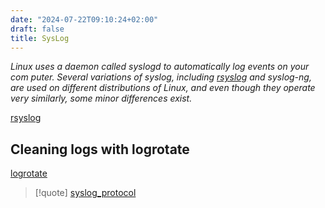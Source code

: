 ```yaml
---
date: "2024-07-22T09:10:24+02:00"
draft: false
title: SysLog
---
```


*Linux uses a daemon called syslogd to automatically log events on your
com­ puter. Several variations of syslog, including
[rsyslog](/logging/rsyslog) and syslog-ng, are used on
different distributions of Linux, and even though they operate very
simi­larly, some minor differences exist.*

[rsyslog](/logging/rsyslog)

## Cleaning logs with logrotate

[logrotate](/logging/logrotate)

> \[!quote\] [syslog_protocol](/protocols/syslog_protocol)
